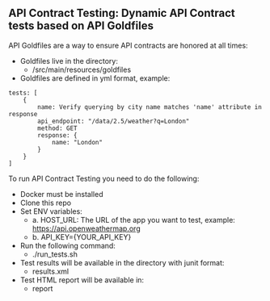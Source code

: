 ## API Contract Testing: Dynamic API Contract tests based on API Goldfiles
API Goldfiles are a way to ensure API contracts are honored at all times:
 - Goldfiles live in the directory:
   - /src/main/resources/goldfiles
 - Goldfiles are defined in yml format, example:
```
tests: [
    {
        name: Verify querying by city name matches 'name' attribute in response
        api_endpoint: "/data/2.5/weather?q=London"
        method: GET
        response: {
            name: "London"
        }
    }
]
```
To run API Contract Testing you need to do the following:
- Docker must be installed
- Clone this repo
- Set ENV variables:
  - a. HOST_URL: The URL of the app you want to test, example: https://api.openweathermap.org
  - b. API_KEY={YOUR_API_KEY}
- Run the following command: 
  - ./run_tests.sh
- Test results will be available in the directory with junit format:
  - results.xml
- Test HTML report will be available in:
  - report
